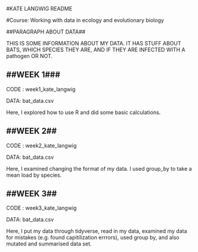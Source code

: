 #KATE LANGWIG README

#Course: Working with data in ecology and evolutionary biology


##PARAGRAPH ABOUT DATA##

THIS IS SOME INFORMATION ABOUT MY DATA. IT HAS STUFF ABOUT BATS, WHICH SPECIES THEY ARE, AND IF THEY ARE INFECTED WITH A pathogen OR NOT. 

##WEEK 1###
-----------------------------------------
CODE : week1_kate_langwig

DATA: bat_data.csv

Here, I explored how to use R and did some basic calculations.

##WEEK 2##
---------------------------------
CODE : week2_kate_langwig

DATA: bat_data.csv

Here, I examined changing the format of my data. I used group_by to take a mean load by species. 

##WEEK 3##
-------------------
CODE : week3_kate_langwig

DATA: bat_data.csv

Here, I put my data through tidyverse, read in my data, examined my data for mistakes (e.g. found capitilization errrors), used group by, and also mutated and summarised data set.
